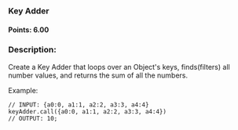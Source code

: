### Key Adder

#### Points: 6.00

### Description:

Create a Key Adder that loops over an Object's keys, finds(filters) all number values, and returns
the sum of all the numbers.

Example:

```
// INPUT: {a0:0, a1:1, a2:2, a3:3, a4:4}
keyAdder.call({a0:0, a1:1, a2:2, a3:3, a4:4})
// OUTPUT: 10;

```
